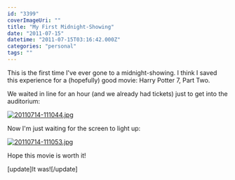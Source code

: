 ```yaml
---
id: "3399"
coverImageUri: ""
title: "My First Midnight-Showing"
date: "2011-07-15"
datetime: "2011-07-15T03:16:42.000Z"
categories: "personal"
tags: ""
---
```


This is the first time I've ever gone to a midnight-showing. I think I saved this experience for a (hopefully) good movie: Harry Potter 7, Part Two.

We waited in line for an hour (and we already had tickets) just to get into the auditorium:

[![20110714-111044.jpg](http://assets.brandonmartinez.com/brandonmartinez/2011/07/20110714-111044.jpg)](http://assets.brandonmartinez.com/brandonmartinez/2011/07/20110714-111044.jpg)

Now I'm just waiting for the screen to light up:

[![20110714-111053.jpg](http://assets.brandonmartinez.com/brandonmartinez/2011/07/20110714-111053.jpg)](http://assets.brandonmartinez.com/brandonmartinez/2011/07/20110714-111053.jpg)

Hope this movie is worth it!

\[update\]It was!\[/update\]

